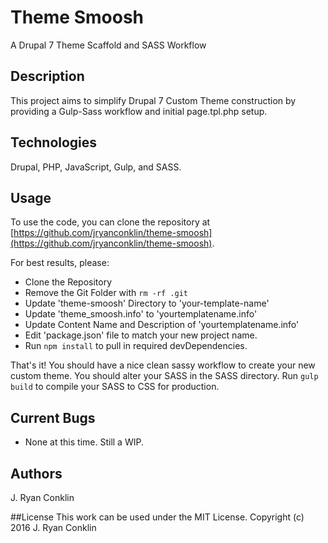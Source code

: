 # Theme Smoosh
A Drupal 7 Theme Scaffold and SASS Workflow

## Description
This project aims to simplify Drupal 7 Custom Theme construction by providing a Gulp-Sass workflow and initial page.tpl.php setup.

## Technologies

Drupal, PHP, JavaScript, Gulp, and SASS.

## Usage

To use the code, you can clone the repository at [https://github.com/jryanconklin/theme-smoosh](https://github.com/jryanconklin/theme-smoosh).

For best results, please:

- Clone the Repository
- Remove the Git Folder with `rm -rf .git`
- Update 'theme-smoosh' Directory to 'your-template-name'
- Update 'theme_smoosh.info' to 'yourtemplatename.info'
- Update Content Name and Description of 'yourtemplatename.info'
- Edit 'package.json' file to match your new project name.
- Run `npm install` to pull in required devDependencies.

That's it! You should have a nice clean sassy workflow to create your new custom theme. You should alter your SASS in the SASS directory. Run `gulp build` to compile your SASS to CSS for production.

## Current Bugs

* None at this time. Still a WIP.

## Authors
J. Ryan Conklin

##License
This work can be used under the MIT License.
Copyright (c) 2016 J. Ryan Conklin
